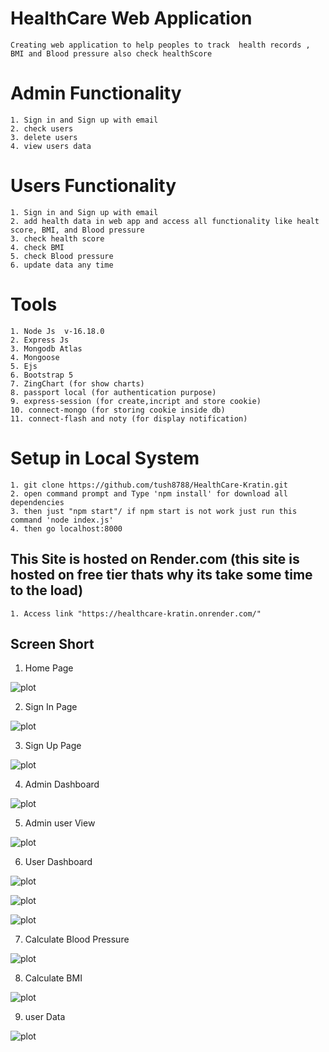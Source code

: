 # HealthCare Web Application 
    Creating web application to help peoples to track  health records , BMI and Blood pressure also check healthScore 

# Admin Functionality
    1. Sign in and Sign up with email
    2. check users
    3. delete users
    4. view users data

# Users Functionality
    1. Sign in and Sign up with email
    2. add health data in web app and access all functionality like healt score, BMI, and Blood pressure 
    3. check health score
    4. check BMI 
    5. check Blood pressure 
    6. update data any time
  
# Tools 
    1. Node Js  v-16.18.0
    2. Express Js
    3. Mongodb Atlas
    4. Mongoose
    5. Ejs 
    6. Bootstrap 5
    7. ZingChart (for show charts)
    8. passport local (for authentication purpose)
    9. express-session (for create,incript and store cookie)
    10. connect-mongo (for storing cookie inside db)
    11. connect-flash and noty (for display notification) 


# Setup in Local System

    1. git clone https://github.com/tush8788/HealthCare-Kratin.git
    2. open command prompt and Type 'npm install' for download all dependencies
    3. then just "npm start"/ if npm start is not work just run this command 'node index.js'
    4. then go localhost:8000


## This Site is hosted on Render.com (this site is hosted on free tier thats why its take some time to the load)
    1. Access link "https://healthcare-kratin.onrender.com/"



## Screen Short

1. Home Page

![plot](./assets/screenshort/homePage.png)

2. Sign In Page 

![plot](./assets/screenshort/signin.png)

3. Sign Up Page

![plot](./assets/screenshort/signup.png)

4. Admin Dashboard

 ![plot](./assets/screenshort/adminDashboard.png)

5. Admin user View 

![plot](./assets/screenshort/adminViewUser.png)

6. User Dashboard

![plot](./assets/screenshort/userDashboard.png)

![plot](./assets/screenshort/userDashboard1.png)

![plot](./assets/screenshort/userDashboard2.png)

7. Calculate Blood Pressure

![plot](./assets/screenshort/bloodpressure.png)

8. Calculate BMI

![plot](./assets/screenshort/BMI%20.png)

9. user Data

![plot](./assets/screenshort/create.png)
